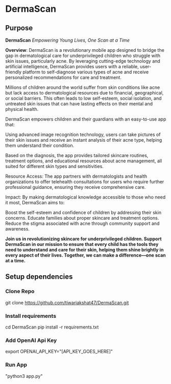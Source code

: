 # DermaScan

## Purpose
**DermaScan**
_Empowering Young Lives, One Scan at a Time_

**Overview**: DermaScan is a revolutionary mobile app designed to bridge the gap in dermatological care for underprivileged children who struggle with skin issues, particularly acne. By leveraging cutting-edge technology and artificial intelligence, DermaScan provides users with a reliable, user-friendly platform to self-diagnose various types of acne and receive personalized recommendations for care and treatment.

Millions of children around the world suffer from skin conditions like acne but lack access to dermatological resources due to financial, geographical, or social barriers. This often leads to low self-esteem, social isolation, and untreated skin issues that can have lasting effects on their mental and physical health.

DermaScan empowers children and their guardians with an easy-to-use app that:

Using advanced image recognition technology, users can take pictures of their skin issues and receive an instant analysis of their acne type, helping them understand their condition.

Based on the diagnosis, the app provides tailored skincare routines, treatment options, and educational resources about acne management, all suited for different skin types and sensitivities.

Resource Access: The app partners with dermatologists and health organizations to offer telehealth consultations for users who require further professional guidance, ensuring they receive comprehensive care.

Impact: By making dermatological knowledge accessible to those who need it most, DermaScan aims to:

Boost the self-esteem and confidence of children by addressing their skin concerns.
Educate families about proper skincare and treatment options.
Reduce the stigma associated with acne through community support and awareness.

**Join us in revolutionizing skincare for underprivileged children. Support DermaScan in our mission to ensure that every child has the tools they need to understand and care for their skin, helping them shine brightly in every aspect of their lives. Together, we can make a difference—one scan at a time.**

## Setup dependencies
### Clone Repo
git clone https://github.com/tiwariakshat47/DermaScan.git

### Install requirements
cd DermaScan
pip install -r requirements.txt

### Add OpenAI Api Key
export OPENAI_API_KEY="[API_KEY_GOES_HERE]"

### Run App
"python3 app.py"



